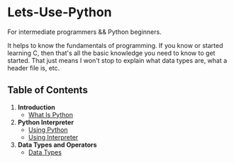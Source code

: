# Lets-Use-Python
For intermediate programmers &amp;&amp; Python beginners.

It helps to know the fundamentals of programming. If you know or started learning C, then that's all the basic knowledge you need to know to get started. That just means I won't stop to explain what data types are, what a header file is, etc.

## Table of Contents

1. **Introduction**
    * [What Is Python](Introduction/What_Is_Python.md)
2. **Python Interpreter**
    * [Using Python](Python%20Interpreter/Using_Python.md)
    * [Using Interpreter](Python%20Interpreter/Using_Interpreter.md)
3. **Data Types and Operators**
    * [Data Types](Data%20Types%20and%20Operators)
